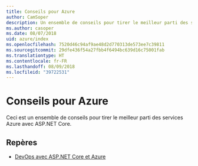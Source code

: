 ```yaml
---
title: Conseils pour Azure
author: CamSoper
description: Un ensemble de conseils pour tirer le meilleur parti des services Azure avec ASP.NET Core.
ms.author: casoper
ms.date: 08/07/2018
uid: azure/index
ms.openlocfilehash: 7520d46c94af9ae48d2d770313de573ee7c39811
ms.sourcegitcommit: 29dfe436f54a27fbb4f6494bc639d16c75001fab
ms.translationtype: HT
ms.contentlocale: fr-FR
ms.lasthandoff: 08/09/2018
ms.locfileid: "39722531"
---
```

# <a name="azure-guidance"></a>Conseils pour Azure

Ceci est un ensemble de conseils pour tirer le meilleur parti des services Azure avec ASP.NET Core.

## <a name="guides"></a>Repères

* [DevOps avec ASP.NET Core et Azure](xref:azure/devops/index)
